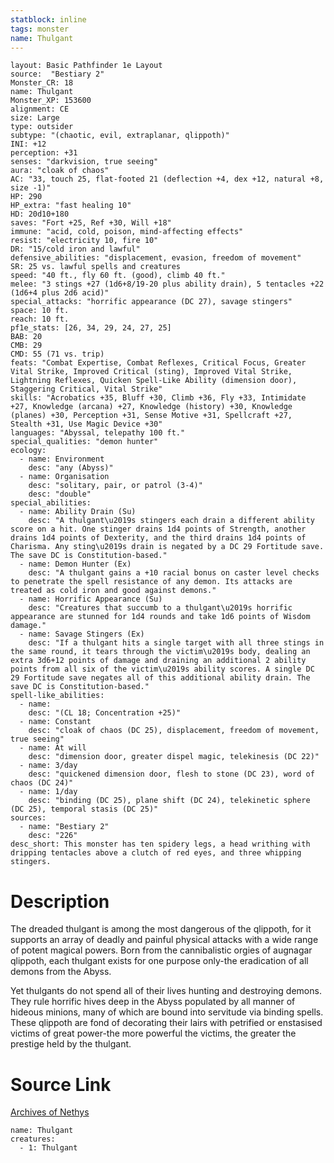 ```yaml
---
statblock: inline
tags: monster
name: Thulgant
---
```

```statblock
layout: Basic Pathfinder 1e Layout
source:  "Bestiary 2"
Monster_CR: 18
name: Thulgant
Monster_XP: 153600
alignment: CE
size: Large
type: outsider
subtype: "(chaotic, evil, extraplanar, qlippoth)"
INI: +12
perception: +31
senses: "darkvision, true seeing"
aura: "cloak of chaos"
AC: "33, touch 25, flat-footed 21 (deflection +4, dex +12, natural +8, size -1)"
HP: 290
HP_extra: "fast healing 10"
HD: 20d10+180
saves: "Fort +25, Ref +30, Will +18"
immune: "acid, cold, poison, mind-affecting effects"
resist: "electricity 10, fire 10"
DR: "15/cold iron and lawful"
defensive_abilities: "displacement, evasion, freedom of movement"
SR: 25 vs. lawful spells and creatures
speed: "40 ft., fly 60 ft. (good), climb 40 ft."
melee: "3 stings +27 (1d6+8/19-20 plus ability drain), 5 tentacles +22 (1d6+4 plus 2d6 acid)"
special_attacks: "horrific appearance (DC 27), savage stingers"
space: 10 ft.
reach: 10 ft.
pf1e_stats: [26, 34, 29, 24, 27, 25]
BAB: 20
CMB: 29
CMD: 55 (71 vs. trip)
feats: "Combat Expertise, Combat Reflexes, Critical Focus, Greater Vital Strike, Improved Critical (sting), Improved Vital Strike, Lightning Reflexes, Quicken Spell-Like Ability (dimension door), Staggering Critical, Vital Strike"
skills: "Acrobatics +35, Bluff +30, Climb +36, Fly +33, Intimidate +27, Knowledge (arcana) +27, Knowledge (history) +30, Knowledge (planes) +30, Perception +31, Sense Motive +31, Spellcraft +27, Stealth +31, Use Magic Device +30"
languages: "Abyssal, telepathy 100 ft."
special_qualities: "demon hunter"
ecology:
  - name: Environment
    desc: "any (Abyss)"
  - name: Organisation
    desc: "solitary, pair, or patrol (3-4)"
    desc: "double"
special_abilities:
  - name: Ability Drain (Su)
    desc: "A thulgant\u2019s stingers each drain a different ability score on a hit. One stinger drains 1d4 points of Strength, another drains 1d4 points of Dexterity, and the third drains 1d4 points of Charisma. Any sting\u2019s drain is negated by a DC 29 Fortitude save. The save DC is Constitution-based."
  - name: Demon Hunter (Ex)
    desc: "A thulgant gains a +10 racial bonus on caster level checks to penetrate the spell resistance of any demon. Its attacks are treated as cold iron and good against demons."
  - name: Horrific Appearance (Su)
    desc: "Creatures that succumb to a thulgant\u2019s horrific appearance are stunned for 1d4 rounds and take 1d6 points of Wisdom damage."
  - name: Savage Stingers (Ex)
    desc: "If a thulgant hits a single target with all three stings in the same round, it tears through the victim\u2019s body, dealing an extra 3d6+12 points of damage and draining an additional 2 ability points from all six of the victim\u2019s ability scores. A single DC 29 Fortitude save negates all of this additional ability drain. The save DC is Constitution-based."
spell-like_abilities:
  - name:
    desc: "(CL 18; Concentration +25)"
  - name: Constant
    desc: "cloak of chaos (DC 25), displacement, freedom of movement, true seeing"
  - name: At will
    desc: "dimension door, greater dispel magic, telekinesis (DC 22)"
  - name: 3/day
    desc: "quickened dimension door, flesh to stone (DC 23), word of chaos (DC 24)"
  - name: 1/day
    desc: "binding (DC 25), plane shift (DC 24), telekinetic sphere (DC 25), temporal stasis (DC 25)"
sources:
  - name: "Bestiary 2"
    desc: "226"
desc_short: This monster has ten spidery legs, a head writhing with dripping tentacles above a clutch of red eyes, and three whipping stingers.
```
# Description
The dreaded thulgant is among the most dangerous of the qlippoth, for it supports an array of deadly and painful physical attacks with a wide range of potent magical powers. Born from the cannibalistic orgies of augnagar qlippoth, each thulgant exists for one purpose only-the eradication of all demons from the Abyss.

Yet thulgants do not spend all of their lives hunting and destroying demons. They rule horrific hives deep in the Abyss populated by all manner of hideous minions, many of which are bound into servitude via binding spells. These qlippoth are fond of decorating their lairs with petrified or enstasised victims of great power-the more powerful the victims, the greater the prestige held by the thulgant.
# Source Link
[Archives of Nethys](https://aonprd.com/MonsterDisplay.aspx?ItemName=Thulgant)
```encounter-table
name: Thulgant
creatures:
  - 1: Thulgant
```
